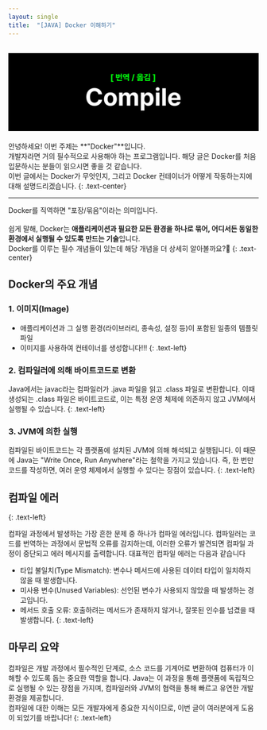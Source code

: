 ```yaml
---
layout: single
title:  "[JAVA] Docker 이해하기"
---
```

  <br>
  <img src="/assets/Compile2.png" style="max-width: 100%; height: auto;" /> 
  <br>
  <br>
  안녕하세요! 이번 주제는 **"Docker"**입니다. 
  <br>
  개발자라면 거의 필수적으로 사용해야 하는 프로그램입니다. 해당 글은 Docker를 처음 입문하시는 분들이 읽으시면 좋을 것 같습니다. 
  <br>
  이번 글에서는 Docker가 무엇인지, 그리고 Docker 컨테이너가 어떻게 작동하는지에 대해 설명드리겠습니다.
  {: .text-center}
  
  <hr/>
  
  Docker를 직역하면 "포장/묶음"이라는 의미입니다.  
  <br>
  쉽게 말해, Docker는 **애플리케이션과 필요한 모든 환경을 하나로 묶어, 어디서든 동일한 환경에서 실행될 수 있도록 만드는 기술**입니다. 
  <br>
  Docker를 이루는 필수 개념들이 있는데 해당 개념을 더 상세히 알아볼까요?🏸
  {: .text-center}
  

## Docker의 주요 개념

### 1. 이미지(Image)
- 애플리케이션과 그 실행 환경(라이브러리, 종속성, 설정 등)이 포함된 일종의 템플릿 파일
- 이미지를 사용하여 컨테이너를 생성합니다!!!
{: .text-left}

### 2. 컴파일러에 의해 바이트코드로 변환
Java에서는 javac라는 컴파일러가 .java 파일을 읽고 .class 파일로 변환합니다. 이때 생성되는 .class 파일은 바이트코드로, 이는 특정 운영 체제에 의존하지 않고 JVM에서 실행될 수 있습니다.
{: .text-left}

### 3. JVM에 의한 실행
컴파일된 바이트코드는 각 플랫폼에 설치된 JVM에 의해 해석되고 실행됩니다. 이 때문에 Java는 "Write Once, Run Anywhere"라는 철학을 가지고 있습니다. 즉, 한 번만 코드를 작성하면, 여러 운영 체제에서 실행할 수 있다는 장점이 있습니다.
{: .text-left}

## 컴파일 에러
{: .text-left}

컴파일 과정에서 발생하는 가장 흔한 문제 중 하나가 컴파일 에러입니다. 컴파일러는 코드를 번역하는 과정에서 문법적 오류를 감지하는데, 이러한 오류가 발견되면 컴파일 과정이 중단되고 에러 메시지를 출력합니다. 대표적인 컴파일 에러는 다음과 같습니다 
- 타입 불일치(Type Mismatch): 변수나 메서드에 사용된 데이터 타입이 일치하지 않을 때 발생합니다.
- 미사용 변수(Unused Variables): 선언된 변수가 사용되지 않았을 때 발생하는 경고입니다.
- 메서드 호출 오류: 호출하려는 메서드가 존재하지 않거나, 잘못된 인수를 넘겼을 때 발생합니다.
{: .text-left}

## 마무리 요약
컴파일은 개발 과정에서 필수적인 단계로, 소스 코드를 기계어로 변환하여 컴퓨터가 이해할 수 있도록 돕는 중요한 역할을 합니다. Java는 이 과정을 통해 플랫폼에 독립적으로 실행될 수 있는 장점을 가지며, 컴파일러와 JVM의 협력을 통해 빠르고 유연한 개발 환경을 제공합니다.
<br>
컴파일에 대한 이해는 모든 개발자에게 중요한 지식이므로, 이번 글이 여러분에게 도움이 되었기를 바랍니다!
{: .text-left}

